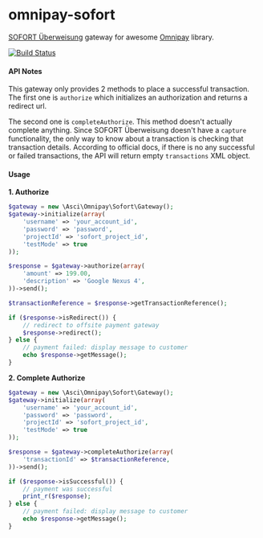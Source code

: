 omnipay-sofort
==============

[SOFORT Überweisung](https://www.sofort.com/eng-INT/) gateway for awesome [Omnipay](https://github.com/adrianmacneil/omnipay) library.

[![Build Status](https://travis-ci.org/ismailasci/omnipay-sofort.png?branch=master)](https://travis-ci.org/ismailasci/omnipay-sofort)

#### API Notes

This gateway only provides 2 methods to place a successful transaction. The first one is `authorize` which initializes an authorization and returns a redirect url. 

The second one is `completeAuthorize`. This method doesn't actually complete anything. Since SOFORT Überweisung doesn't have a `capture` functionality, the only way to know about a transaction is checking that transaction details. According to official docs, if there is no any successful or failed transactions, the API will return empty `transactions` XML object.

#### Usage

**1. Authorize**

```php
$gateway = new \Asci\Omnipay\Sofort\Gateway();
$gateway->initialize(array(
    'username' => 'your_account_id',
    'password' => 'password',
    'projectId' => 'sofort_project_id',
    'testMode' => true
));

$response = $gateway->authorize(array(
    'amount' => 199.00,
    'description' => 'Google Nexus 4',
))->send();

$transactionReference = $response->getTransactionReference();

if ($response->isRedirect()) {
    // redirect to offsite payment gateway
    $response->redirect();
} else {
    // payment failed: display message to customer
    echo $response->getMessage();
}

```

**2. Complete Authorize**

```php
$gateway = new \Asci\Omnipay\Sofort\Gateway();
$gateway->initialize(array(
    'username' => 'your_account_id',
    'password' => 'password',
    'projectId' => 'sofort_project_id',
    'testMode' => true
));

$response = $gateway->completeAuthorize(array(
    'transactionId' => $transactionReference,
))->send();

if ($response->isSuccessful()) {
    // payment was successful
    print_r($response);
} else {
    // payment failed: display message to customer
    echo $response->getMessage();
}

```







